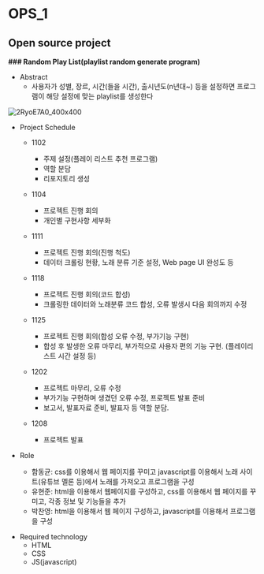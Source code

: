 # OPS_1
## Open source project
**### Random Play List(playlist random generate program)**

+ Abstract
  + 사용자가 성별, 장르, 시간(들을 시간), 출시년도(n년대~) 등을 설정하면 프로그램이 해당 설정에 맞는 playlist를 생성한다

![2RyoE7A0_400x400](https://github.com/dh4m/RandomPlayList/assets/118319100/4e313d05-e49a-44ee-bc6d-3e5424447276)

+ Project Schedule
  + 1102
    + 주제 설정(플레이 리스트 추천 프로그램)
    + 역할 분담
    + 리포지토리 생성
    
  + 1104
    + 프로젝트 진행 회의
    + 개인별 구현사항 세부화	

  + 1111
    + 프로젝트 진행 회의(진행 척도)
    + 데이터 크롤링 현황, 노래 분류 기준 설정, Web page  UI 완성도 등 

  + 1118
    + 프로젝트 진행 회의(코드 합성)
    + 크롤링한 데이터와 노래분류 코드 합성, 오류 발생시 다음 회의까지 수정

  + 1125
    + 프로젝트 진행 회의(합성 오류 수정, 부가기능 구현)
    + 합성 후 발생한 오류 마무리, 부가적으로 사용자 편의 기능 구현. (플레이리스트 시간 설정 등)

  + 1202
    + 프로젝트 마무리, 오류 수정
    + 부가기능 구현하며 생겼던 오류 수정, 프로젝트 발표 준비
    + 보고서, 발표자료 준비, 발표자 등 역할 분담.

   + 1208
     + 프로젝트 발표

+ Role
  + 함동균: css를 이용해서 웹 페이지를 꾸미고 javascript를 이용해서 노래 사이트(유튜브 멜론 등)에서 노래를 가져오고 프로그램을 구성
  + 유현준: html을 이용해서 웹페이지를 구성하고, css를 이용해서 웹 페이지를 꾸미고, 각종 정보 및 기능들을 추가
  + 박찬영: html을 이용해서 웹 페이지 구성하고, javascript를 이용해서 프로그램을 구성

- Required technology
  + HTML
  + CSS
  + JS(javascript)
